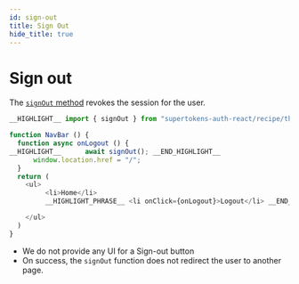 ```yaml
---
id: sign-out
title: Sign Out
hide_title: true
---
```


# Sign out

The [`signOut` method](/docs/auth-react/thirdparty/sign-out) revokes the session for the user.

<!--DOCUSAURUS_CODE_TABS-->
<!--ReactJS-->
```js
__HIGHLIGHT__ import { signOut } from "supertokens-auth-react/recipe/thirdparty"; __END_HIGHLIGHT__

function NavBar () {
  function async onLogout () {
__HIGHLIGHT__      await signOut(); __END_HIGHLIGHT__
      window.location.href = "/";
  }
  return (
    <ul>
         <li>Home</li>
         __HIGHLIGHT_PHRASE__ <li onClick={onLogout}>Logout</li> __END_HIGHLIGHT_PHRASE__

    </ul>
  )
}
```
<!--END_DOCUSAURUS_CODE_TABS-->

- We do not provide any UI for a Sign-out button
- On success, the `signOut` function does not redirect the user to another page.